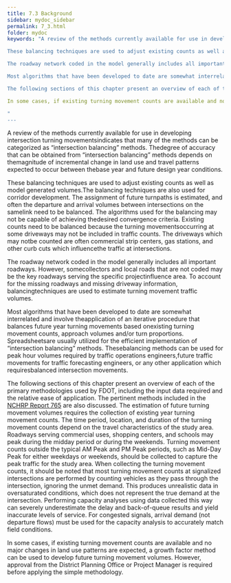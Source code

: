 ```yaml
---
title: 7.3 Background
sidebar: mydoc_sidebar
permalink: 7_3.html
folder: mydoc
keywords: "A review of the methods currently available for use in developing intersection turning movementsindicates that many of the methods can be categorized as “intersection balancing” methods. Thedegree of accuracy that can be obtained from “intersection balancing” methods depends on themagnitude of incremental change in land use and travel patterns expected to occur between thebase year and future design year conditions.

These balancing techniques are used to adjust existing counts as well as model generated volumes.The balancing techniques are also used for corridor development. The assignment of future turnpaths is estimated, and often the departure and arrival volumes between intersections on the samelink need to be balanced. The algorithms used for the balancing may not be capable of achieving thedesired convergence criteria. Existing counts need to be balanced because the turning movementsoccurring at some driveways may not be included in traffic counts. The driveways which may notbe counted are often commercial strip centers, gas stations, and other curb cuts which influencethe traffic at intersections.

The roadway network coded in the model generally includes all important roadways. However, somecollectors and local roads that are not coded may be the key roadways serving the specific projectinfluence area. To account for the missing roadways and missing driveway information, balancingtechniques are used to estimate turning movement traffic volumes.

Most algorithms that have been developed to date are somewhat interrelated and involve theapplication of an iterative procedure that balances future year turning movements based onexisting turning movement counts, approach volumes and/or turn proportions. Spreadsheetsare usually utilized for the efficient implementation of “intersection balancing” methods. Thesebalancing methods can be used for peak hour volumes required by traffic operations engineers,future traffic movements for traffic forecasting engineers, or any other application which requiresbalanced intersection movements.

The following sections of this chapter present an overview of each of the primary methodologies used by FDOT, including the input data required and the relative ease of application. The pertinent methods included in the <a href="https://onlinepubs.trb.org/onlinepubs/nchrp/nchrp_rpt_765.pdf" target="_blank">NCHRP Report 765</a> are also discussed. The estimation of future turning movement volumes requires the collection of existing year turning movement counts. The time period, location, and duration of the turning movement counts depend on the travel characteristics of the study area. Roadways serving commercial uses, shopping centers, and schools may peak during the midday period or during the weekends. Turning movement counts outside the typical AM Peak and PM Peak periods, such as Mid-Day Peak for either weekdays or weekends, should be collected to capture the peak traffic for the study area. When collecting the turning movement counts, it should be noted that most turning movement counts at signalized intersections are performed by counting vehicles as they pass through the intersection, ignoring the unmet demand. This produces unrealistic data in oversaturated conditions, which does not represent the true demand at the intersection. Performing capacity analyses using data collected this way can severely underestimate the delay and back-of-queue results and yield inaccurate levels of service. For congested signals, arrival demand (not departure flows) must be used for the capacity analysis to accurately match field conditions.

In some cases, if existing turning movement counts are available and no major changes in land use patterns are expected, a growth factor method can be used to develop future turning movement volumes. However, approval from the District Planning Office or Project Manager is required before applying the simple methodology.

"
---
```


<style>
  div{text-align: justify;}
</style>

A review of the methods currently available for use in developing intersection turning movementsindicates that many of the methods can be categorized as “intersection balancing” methods. Thedegree of accuracy that can be obtained from “intersection balancing” methods depends on themagnitude of incremental change in land use and travel patterns expected to occur between thebase year and future design year conditions.

These balancing techniques are used to adjust existing counts as well as model generated volumes.The balancing techniques are also used for corridor development. The assignment of future turnpaths is estimated, and often the departure and arrival volumes between intersections on the samelink need to be balanced. The algorithms used for the balancing may not be capable of achieving thedesired convergence criteria. Existing counts need to be balanced because the turning movementsoccurring at some driveways may not be included in traffic counts. The driveways which may notbe counted are often commercial strip centers, gas stations, and other curb cuts which influencethe traffic at intersections.

The roadway network coded in the model generally includes all important roadways. However, somecollectors and local roads that are not coded may be the key roadways serving the specific projectinfluence area. To account for the missing roadways and missing driveway information, balancingtechniques are used to estimate turning movement traffic volumes.

Most algorithms that have been developed to date are somewhat interrelated and involve theapplication of an iterative procedure that balances future year turning movements based onexisting turning movement counts, approach volumes and/or turn proportions. Spreadsheetsare usually utilized for the efficient implementation of “intersection balancing” methods. Thesebalancing methods can be used for peak hour volumes required by traffic operations engineers,future traffic movements for traffic forecasting engineers, or any other application which requiresbalanced intersection movements.

The following sections of this chapter present an overview of each of the primary methodologies used by FDOT, including the input data required and the relative ease of application. The pertinent methods included in the <a href="https://onlinepubs.trb.org/onlinepubs/nchrp/nchrp_rpt_765.pdf" target="_blank">NCHRP Report 765</a> are also discussed. The estimation of future turning movement volumes requires the collection of existing year turning movement counts. The time period, location, and duration of the turning movement counts depend on the travel characteristics of the study area. Roadways serving commercial uses, shopping centers, and schools may peak during the midday period or during the weekends. Turning movement counts outside the typical AM Peak and PM Peak periods, such as Mid-Day Peak for either weekdays or weekends, should be collected to capture the peak traffic for the study area. When collecting the turning movement counts, it should be noted that most turning movement counts at signalized intersections are performed by counting vehicles as they pass through the intersection, ignoring the unmet demand. This produces unrealistic data in oversaturated conditions, which does not represent the true demand at the intersection. Performing capacity analyses using data collected this way can severely underestimate the delay and back-of-queue results and yield inaccurate levels of service. For congested signals, arrival demand (not departure flows) must be used for the capacity analysis to accurately match field conditions.

In some cases, if existing turning movement counts are available and no major changes in land use patterns are expected, a growth factor method can be used to develop future turning movement volumes. However, approval from the District Planning Office or Project Manager is required before applying the simple methodology.

